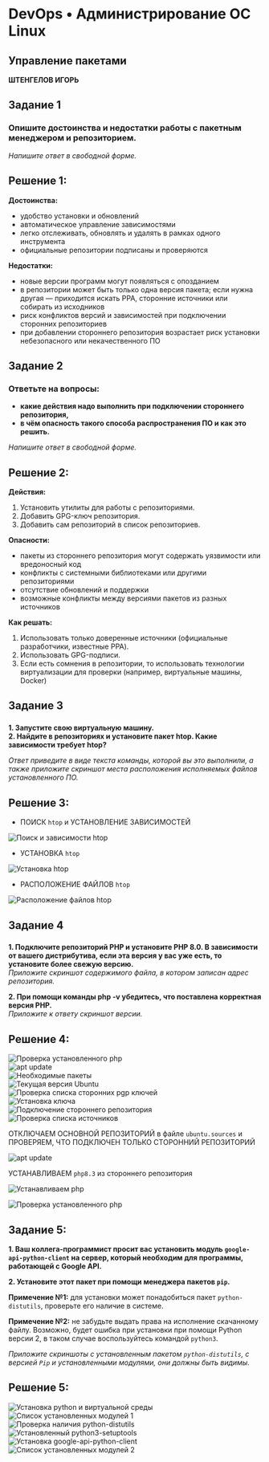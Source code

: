 # DevOps • Администрирование ОС Linux
## Управление пакетами
__ШТЕНГЕЛОВ ИГОРЬ__  
  
## Задание 1  
### Опишите достоинства и недостатки работы с пакетным менеджером и репозиторием.  

_Напишите ответ в свободной форме._  
  
## Решение 1:  
__Достоинства:__  
* удобство установки и обновлений
* автоматическое управление зависимостями
* легко отслеживать, обновлять и удалять в рамках одного инструмента
* официальные репозитории подписаны и проверяются

__Недостатки:__  
* новые версии программ могут появляться с опозданием
* в репозитории может быть только одна версия пакета; если нужна другая — приходится искать PPA, сторонние источники или собирать из исходников
* риск конфликтов версий и зависимостей при подключении сторонних репозиториев
* при добавлении стороннего репозитория возрастает риск установки небезопасного или некачественного ПО
  
## Задание 2  
### Ответьте на вопросы:  
* __какие действия надо выполнить при подключении стороннего репозитория,__  
* __в чём опасность такого способа распространения ПО и как это решить.__  

_Напишите ответ в свободной форме._  
  
## Решение 2:  
__Действия:__  
1. Установить утилиты для работы с репозиториями.  
2. Добавить GPG-ключ репозитория.
3. Добавить сам репозиторий в список репозиториев.

__Опасности:__  
* пакеты из стороннего репозитория могут содержать уязвимости или вредоносный код
* конфликты с системными библиотеками или другими репозиториями
* отсутствие обновлений и поддержки
* возможные конфликты между версиями пакетов из разных источников

__Как решать:__  
1. Использовать только доверенные источники (официальные разработчики, известные PPA).
2. Использовать GPG-подписи.
3. Если есть сомнения в репозитории, то использовать технологии виртуализации для проверки (например, виртуальные машины, Docker)
  
## Задание 3  
###
__1. Запустите свою виртуальную машину.__  
__2. Найдите в репозиториях и установите пакет htop. Какие зависимости требует htop?__  
  
_Ответ приведите в виде текста команды, которой вы это выполнили, а также приложите скриншот места расположения исполняемых файлов установленного ПО._  

  
## Решение 3:
* ПОИСК `htop` и УСТАНОВЛЕНИЕ ЗАВИСИМОСТЕЙ
  
![Поиск и зависимости `htop`](./images/1_1.png)  

* УСТАНОВКА `htop`  
  
![Установка `htop`](./images/1_2.png)  
  
* РАСПОЛОЖЕНИЕ ФАЙЛОВ `htop`  
  
![Расположение файлов `htop`](./images/1_3.png)  
    
## Задание 4  
###
__1. Подключите репозиторий PHP и установите PHP 8.0. В зависимости от вашего дистрибутива, если эта версия у вас уже есть, то установите более свежую версию.__  
_Приложите скриншот содержимого файла, в котором записан адрес репозитория._  

__2. При помощи команды php -v убедитесь, что поставлена корректная версия PHP.__  
_Приложите к ответу скриншот версии._  
  
  
## Решение 4:  
![Проверка установленного `php`](./images/1_10.png)  
![`apt update`](./images/1_11.png)  
![Необходимые пакеты](./images/1_12.png)  
![Текущая версия `Ubuntu`](./images/1_13.png)  
![Проверка списка сторонних `pgp` ключей](./images/1_14.png)  
![Установка ключа](./images/1_15.png)  
![Подключение стороннего репозитория](./images/1_16.png)  
![Проверка списка источников](./images/1_17.png)  

ОТКЛЮЧАЕМ ОСНОВНОЙ РЕПОЗИТОРИЙ в файле `ubuntu.sources` и ПРОВЕРЯЕМ, ЧТО ПОДКЛЮЧЕН ТОЛЬКО СТОРОННИЙ РЕПОЗИТОРИЙ  

![`apt update`](./images/1_18.png)  

УСТАНАВЛИВАЕМ `php8.3` из стороннего репозитория  

![Устанавливаем `php`](./images/1_18_1.png)  

![Проверка установленного `php`](./images/1_19.png)  

  
## Задание 5:  
__1. Ваш коллега-программист просит вас установить модуль `google-api-python-client` на сервер, который необходим для программы, работающей с Google API.__  

__2. Установите этот пакет при помощи менеджера пакетов `pip`.__  

__Примечение №1:__ для установки может понадобиться пакет `python-distutils`, проверьте его наличие в системе.

__Примечение №2:__ не забудьте выдать права на исполнение скачанному файлу. Возможно, будет ошибка при установки при помощи Python версии 2, в таком случае воспользуйтесь командой `python3`.

_Приложите скриншоты с установленным пакетом `python-distutils`, с версией `Pip` и установленными модулями, они должны быть видимы._  
  
## Решение 5:  

![Установка `python` и виртуальной среды](./images/1_4.png)  
![Список установленных модулей 1](./images/1_5.png)  
![Проверка наличия `python-distutils`](./images/1_6.png)  
![Установленный `python3-setuptools`](./images/1_7.png)  
![Установка `google-api-python-client`](./images/1_8.png)  
![Список установленных модулей 2](./images/1_9.png)  

  
